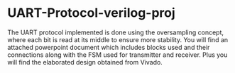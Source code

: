 # UART-Protocol-verilog-proj
The UART protocol implemented is done using the oversampling concept, where each bit is read at its middle to ensure more stability.
You will find an attached powerpoint document which includes blocks used and their connections along with the FSM used for transmitter and receiver.
Plus you will find the elaborated design obtained from Vivado.
